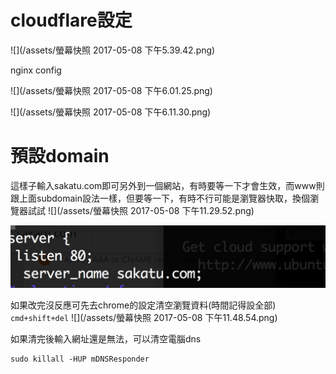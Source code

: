 # cloudflare設定
![](/assets/螢幕快照 2017-05-08 下午5.39.42.png)

nginx config

![](/assets/螢幕快照 2017-05-08 下午6.01.25.png)

![](/assets/螢幕快照 2017-05-08 下午6.11.30.png)



# 預設domain

這樣子輸入sakatu.com即可另外到一個網站，有時要等一下才會生效，而www則跟上面subdomain設法一樣，但要等一下，有時不行可能是瀏覽器快取，換個瀏覽器試試
![](/assets/螢幕快照 2017-05-08 下午11.29.52.png)

![](/assets/s.png)


如果改完沒反應可先去chrome的設定清空瀏覽資料(時間記得設全部)
`cmd+shift+del`
![](/assets/螢幕快照 2017-05-08 下午11.48.54.png)


如果清完後輸入網址還是無法，可以清空電腦dns

```
sudo killall -HUP mDNSResponder
```